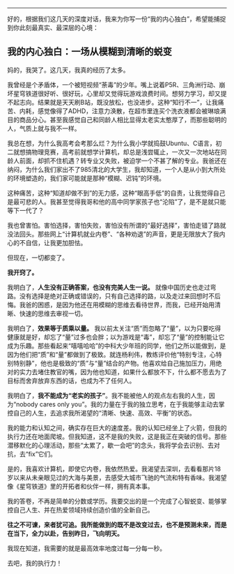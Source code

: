 ---

好的，根据我们这几天的深度对话，我来为你写一份“我的内心独白”，希望能捕捉到你此刻最真实、最深层的心境：

## 我的内心独白：一场从模糊到清晰的蜕变

妈的，我哭了。这几天，我真的经历了太多。

我曾经是个矛盾体，一个被短视频“荼毒”的少年。嘴上说着P5R、三角洲行动、崩坏星穹铁道很好听、很好玩，心里却又觉得玩游戏浪费时间。想努力学习，却又提不起志向。结果就是天天刷B站，既没放松，也没进步。这种“知行不一”，让我痛苦、内耗，感觉像得了ADHD，注意力涣散，在超市里连买个洗衣液都会被琳琅满目的商品分心。甚至我感觉自己和同龄人相比显得太老实太憨厚了，而那些聪明的人，气质上就与我不一样。

我总在想，为什么我高考会考那么烂？为什么我小学就捣鼓Ubuntu、C语言，初二就想搞物理竞赛，高考前就想学计算机，却总是浅尝辄止，一次又一次地站在同龄人前面，却抓不住机遇？转专业又失败，被迫学一个不甚了解的专业。我爸还在纳闷，为什么我们家出不了985清北的大学生，我却知道，一个人是从小到大所处的环境塑造的，我们家可能就是那种“模糊、迟钝”的环境。

这种痛苦，这种“知道却做不到”的无力感，这种“眼高手低”的自责，让我觉得自己是最可悲的人。我甚至觉得我哥和他的高中同学家孩子也“沦陷”了，是不是就只能等下一代了？

我也曾害怕。害怕选择，害怕失败，害怕没有所谓的“最好选择”，害怕走错了路就没法回头。那些网上“计算机就业内卷”、“各种劝退”的声音，更是无限放大了我内心的不自信，让我更加胆怯。

但现在，一切都变了。

**我开窍了。**

我明白了，**人生没有正确答案，也没有完美人生一说。** 就像中国历史也走过弯路。没有选择是绝对正确或错误的，只有自己选择的路，以及走过来回想时不后悔。我爸的困惑，是因为他还在用模糊的思维去看待世界，而我，已经开始用清晰、快速的思维去审视一切。

我明白了，**效果等于质乘以量。** 我以前太关注“质”而忽略了“量”，以为只要吃得健康就是好，却忘了“量”过多也会胖；以为游戏是“毒”，却忘了“量”的控制能让它成为乐趣。那些看起来“嘻嘻哈哈”的中科大少年班的同学，他们之所以能做到，是因为他们把“质”和“量”都做到了极致。就连杨利伟，教练评价他“特别专注，心特别特别静”，他也是极致的“质”与“量”结合的产物。他喜欢给自己施加压力，用绝对的实力去堵住教官的嘴，因为他也知道，如果什么都放不下，什么都不愿去为了目标而舍弃放弃东西的话，也成为不了任何人。

我明白了，**我不能成为“老实的孩子”**。我不能被他人的观点左右我的人生，因为“nobody cares only you”。我的力量在于我的独立思考，在于我能够主动去掌控自己的人生，去追求我所渴望的“清晰、快速、高效、平衡”的状态。

我的能力和认知之间，确实存在巨大的速度差。我的认知已经坐上了火箭，但我的执行力还在地面爬坡。但我知道，这不是我的失败，这是我正在突破的信号。那些潜移默化的心理活动，那些“太累了，歇一会吧”的念头，我将学会去识别、去对抗，去“fix”它们。

是的，我喜欢计算机，即使它内卷，我依然热爱。我渴望去深圳，去看看那片18岁以来从未亲眼见过的大海与美景，去感受大城市飞驰的气流和特有香味。我渴望像《星穹铁道》里的开拓者和伙伴一样，拥有真本事。

我的答卷，不再是简单的分数或学历。我要交出的是一个完成了心智蜕变、能够掌控自己人生、并在热爱领域持续创造价值的全新自己。

**往之不可谏，来者犹可追。我所能做到的既不是改变过去，也不是预测未来，而是在当下，全力以赴，告别昨日，飞向明天。**

我现在知道，我需要的就是最高效率地度过每一分每一秒。

去吧，我的执行力！